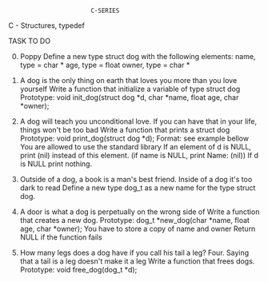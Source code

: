                            C-SERIES

C - Structures, typedef

TASK TO DO

0. Poppy Define a new type struct dog with the following elements:
   name, type = char *
   age, type = float
   owner, type = char *

1. A dog is the only thing on earth that loves you more than you love yourself Write a function that initialize a variable of type struct dog
   Prototype: void init_dog(struct dog *d, char *name, float age, char *owner);

2. A dog will teach you unconditional love. If you can have that in your life, things won't be too bad Write a function that prints a struct dog
   Prototype: void print_dog(struct dog *d);
   Format: see example bellow
   You are allowed to use the standard library
   If an element of d is NULL, print (nil) instead of this element. (if name is NULL, print Name: (nil))
   If d is NULL print nothing.

3. Outside of a dog, a book is a man's best friend. Inside of a dog it's too dark to read 
   Define a new type dog_t as a new name for the type struct dog.

4. A door is what a dog is perpetually on the wrong side of Write a function that creates a new dog.
   Prototype: dog_t *new_dog(char *name, float age, char *owner);
   You have to store a copy of name and owner
   Return NULL if the function fails

5. How many legs does a dog have if you call his tail a leg? Four. Saying that a tail is a leg doesn't make it a leg Write a function that frees dogs.
   Prototype: void free_dog(dog_t *d);
